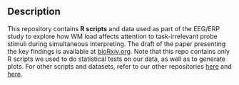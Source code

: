 ## Description

This repository contains __R scripts__ and data used as part of the EEG/ERP study to explore how WM load affects attention to task-irrelevant probe stimuli during simultaneous interpreting. The draft of the paper presenting the key findings is available at [bioRxiv.org](https://cloud.mail.ru/public/3Lon/PVvjRVfY4). Note that this repo contains only R scripts we used  to do statistical tests on our data, as well as to generate plots. For other scripts and datasets, refer to our other repositories [here](https://github.com/RomanKoshkin/EEG) and [here](https://github.com/RomanKoshkin/VBA). 
